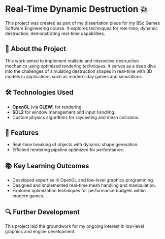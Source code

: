 # Real-Time Dynamic Destruction 💥

This project was created as part of my dissertation piece for my BSc Games Software Engineering course. 
It explores techniques for real-time, dynamic destruction, demonstrating real-time capabilities.

## 🌟 About the Project
This work aimed to implement realistic and interactive destruction mechanics using optimized rendering techniques. 
It serves as a deep dive into the challenges of simulating destruction shapes in real-time with 3D models in applications such as modern-day games and simulations.

## 🛠️ Technologies Used
- **OpenGL** (via **GLEW**) for rendering.
- **SDL2** for window management and input handling.
- Custom physics algorithms for raycasting and mesh collisions.

## 🚀 Features
- Real-time breaking of objects with dynamic shape generation.
- Efficient rendering pipeline optimized for performance.

## 📚 Key Learning Outcomes
- Developed expertise in OpenGL and low-level graphics programming.
- Designed and implemented real-time mesh handling and manipulation.
- Explored optimization techniques for performance budgets within modern games.

## 🔍 Further Development
This project laid the groundwork for my ongoing interest in low-level graphics and engine development.
